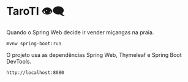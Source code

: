 # TaroTI 👁‍🗨

Quando o Spring Web decide ir vender miçangas na praia.

`mvnw spring-boot:run`

O projeto usa as dependências Spring Web, Thymeleaf e Spring Boot DevTools.

`http://localhost:8080`
